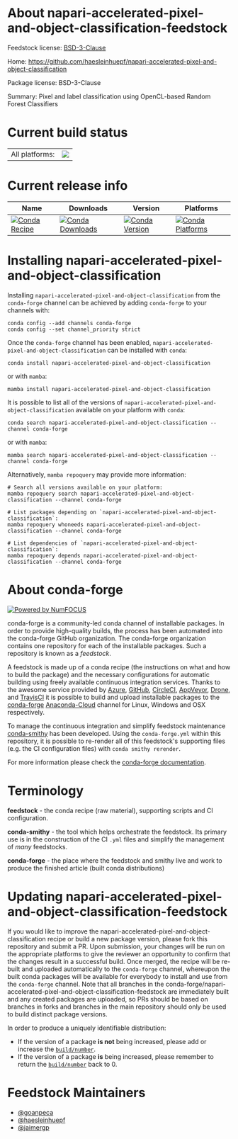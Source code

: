 About napari-accelerated-pixel-and-object-classification-feedstock
==================================================================

Feedstock license: [BSD-3-Clause](https://github.com/conda-forge/napari-accelerated-pixel-and-object-classification-feedstock/blob/main/LICENSE.txt)

Home: https://github.com/haesleinhuepf/napari-accelerated-pixel-and-object-classification

Package license: BSD-3-Clause

Summary: Pixel and label classification using OpenCL-based Random Forest Classifiers

Current build status
====================


<table><tr><td>All platforms:</td>
    <td>
      <a href="https://dev.azure.com/conda-forge/feedstock-builds/_build/latest?definitionId=15823&branchName=main">
        <img src="https://dev.azure.com/conda-forge/feedstock-builds/_apis/build/status/napari-accelerated-pixel-and-object-classification-feedstock?branchName=main">
      </a>
    </td>
  </tr>
</table>

Current release info
====================

| Name | Downloads | Version | Platforms |
| --- | --- | --- | --- |
| [![Conda Recipe](https://img.shields.io/badge/recipe-napari--accelerated--pixel--and--object--classification-green.svg)](https://anaconda.org/conda-forge/napari-accelerated-pixel-and-object-classification) | [![Conda Downloads](https://img.shields.io/conda/dn/conda-forge/napari-accelerated-pixel-and-object-classification.svg)](https://anaconda.org/conda-forge/napari-accelerated-pixel-and-object-classification) | [![Conda Version](https://img.shields.io/conda/vn/conda-forge/napari-accelerated-pixel-and-object-classification.svg)](https://anaconda.org/conda-forge/napari-accelerated-pixel-and-object-classification) | [![Conda Platforms](https://img.shields.io/conda/pn/conda-forge/napari-accelerated-pixel-and-object-classification.svg)](https://anaconda.org/conda-forge/napari-accelerated-pixel-and-object-classification) |

Installing napari-accelerated-pixel-and-object-classification
=============================================================

Installing `napari-accelerated-pixel-and-object-classification` from the `conda-forge` channel can be achieved by adding `conda-forge` to your channels with:

```
conda config --add channels conda-forge
conda config --set channel_priority strict
```

Once the `conda-forge` channel has been enabled, `napari-accelerated-pixel-and-object-classification` can be installed with `conda`:

```
conda install napari-accelerated-pixel-and-object-classification
```

or with `mamba`:

```
mamba install napari-accelerated-pixel-and-object-classification
```

It is possible to list all of the versions of `napari-accelerated-pixel-and-object-classification` available on your platform with `conda`:

```
conda search napari-accelerated-pixel-and-object-classification --channel conda-forge
```

or with `mamba`:

```
mamba search napari-accelerated-pixel-and-object-classification --channel conda-forge
```

Alternatively, `mamba repoquery` may provide more information:

```
# Search all versions available on your platform:
mamba repoquery search napari-accelerated-pixel-and-object-classification --channel conda-forge

# List packages depending on `napari-accelerated-pixel-and-object-classification`:
mamba repoquery whoneeds napari-accelerated-pixel-and-object-classification --channel conda-forge

# List dependencies of `napari-accelerated-pixel-and-object-classification`:
mamba repoquery depends napari-accelerated-pixel-and-object-classification --channel conda-forge
```


About conda-forge
=================

[![Powered by
NumFOCUS](https://img.shields.io/badge/powered%20by-NumFOCUS-orange.svg?style=flat&colorA=E1523D&colorB=007D8A)](https://numfocus.org)

conda-forge is a community-led conda channel of installable packages.
In order to provide high-quality builds, the process has been automated into the
conda-forge GitHub organization. The conda-forge organization contains one repository
for each of the installable packages. Such a repository is known as a *feedstock*.

A feedstock is made up of a conda recipe (the instructions on what and how to build
the package) and the necessary configurations for automatic building using freely
available continuous integration services. Thanks to the awesome service provided by
[Azure](https://azure.microsoft.com/en-us/services/devops/), [GitHub](https://github.com/),
[CircleCI](https://circleci.com/), [AppVeyor](https://www.appveyor.com/),
[Drone](https://cloud.drone.io/welcome), and [TravisCI](https://travis-ci.com/)
it is possible to build and upload installable packages to the
[conda-forge](https://anaconda.org/conda-forge) [Anaconda-Cloud](https://anaconda.org/)
channel for Linux, Windows and OSX respectively.

To manage the continuous integration and simplify feedstock maintenance
[conda-smithy](https://github.com/conda-forge/conda-smithy) has been developed.
Using the ``conda-forge.yml`` within this repository, it is possible to re-render all of
this feedstock's supporting files (e.g. the CI configuration files) with ``conda smithy rerender``.

For more information please check the [conda-forge documentation](https://conda-forge.org/docs/).

Terminology
===========

**feedstock** - the conda recipe (raw material), supporting scripts and CI configuration.

**conda-smithy** - the tool which helps orchestrate the feedstock.
                   Its primary use is in the construction of the CI ``.yml`` files
                   and simplify the management of *many* feedstocks.

**conda-forge** - the place where the feedstock and smithy live and work to
                  produce the finished article (built conda distributions)


Updating napari-accelerated-pixel-and-object-classification-feedstock
=====================================================================

If you would like to improve the napari-accelerated-pixel-and-object-classification recipe or build a new
package version, please fork this repository and submit a PR. Upon submission,
your changes will be run on the appropriate platforms to give the reviewer an
opportunity to confirm that the changes result in a successful build. Once
merged, the recipe will be re-built and uploaded automatically to the
`conda-forge` channel, whereupon the built conda packages will be available for
everybody to install and use from the `conda-forge` channel.
Note that all branches in the conda-forge/napari-accelerated-pixel-and-object-classification-feedstock are
immediately built and any created packages are uploaded, so PRs should be based
on branches in forks and branches in the main repository should only be used to
build distinct package versions.

In order to produce a uniquely identifiable distribution:
 * If the version of a package **is not** being increased, please add or increase
   the [``build/number``](https://docs.conda.io/projects/conda-build/en/latest/resources/define-metadata.html#build-number-and-string).
 * If the version of a package **is** being increased, please remember to return
   the [``build/number``](https://docs.conda.io/projects/conda-build/en/latest/resources/define-metadata.html#build-number-and-string)
   back to 0.

Feedstock Maintainers
=====================

* [@goanpeca](https://github.com/goanpeca/)
* [@haesleinhuepf](https://github.com/haesleinhuepf/)
* [@jaimergp](https://github.com/jaimergp/)

